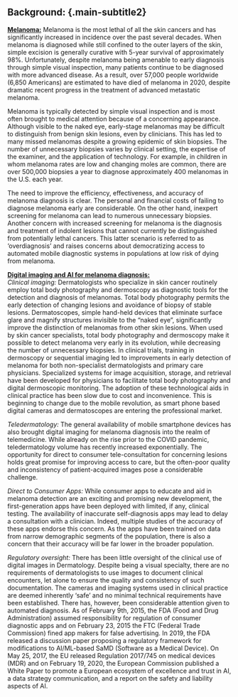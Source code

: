 ## Background: {.main-subtitle2}

<u>**Melanoma:**</u> Melanoma is the most lethal of all the skin cancers and has significantly increased in incidence over the past several decades. When melanoma is diagnosed while still confined to the outer layers of the skin, simple excision is generally curative with 5-year survival of approximately 98%. Unfortunately, despite melanoma being amenable to early diagnosis through simple visual inspection, many patients continue to be diagnosed with more advanced disease. As a result, over 57,000 people worldwide (6,850 Americans) are estimated to have died of melanoma in 2020, despite dramatic recent progress in the treatment of advanced metastatic melanoma.

Melanoma is typically detected by simple visual inspection and is most often brought to medical attention because of a concerning appearance. Although visible to the naked eye, early-stage melanomas may be difficult to distinguish from benign skin lesions, even by clinicians. This has led to many missed melanomas despite a growing epidemic of skin biopsies. The number of unnecessary biopsies varies by clinical setting, the expertise of the examiner, and the application of technology. For example, in children in whom melanoma rates are low and changing moles are common, there are over 500,000 biopsies a year to diagnose approximately 400 melanomas in the U.S. each year. 

The need to improve the efficiency, effectiveness, and accuracy of melanoma diagnosis is clear. The personal and financial costs of failing to diagnose melanoma early are considerable. On the other hand, inexpert screening for melanoma can lead to numerous unnecessary biopsies. Another concern with increased screening for melanoma is the diagnosis and treatment of indolent lesions that cannot currently be distinguished from potentially lethal cancers. This latter scenario is referred to as ‘overdiagnosis’ and raises concerns about democratizing access to automated mobile diagnostic systems in populations at low risk of dying from melanoma.

<u>**Digital imaging and AI for melanoma diagnosis:**</u>  
*Clinical imaging:* Dermatologists who specialize in skin cancer routinely employ total body photography and dermoscopy as diagnostic tools for the detection and diagnosis of melanomas. Total body photography permits the early detection of changing lesions and avoidance of biopsy of stable lesions. Dermatoscopes, simple hand-held devices that eliminate surface glare and magnify structures invisible to the “naked eye”, significantly improve the distinction of melanomas from other skin lesions. When used by skin cancer specialists, total body photography and dermoscopy make it possible to detect melanoma very early in its evolution, while decreasing the number of unnecessary biopsies. In clinical trials, training in dermoscopy or sequential imaging led to improvements in early detection of melanoma for both non-specialist dermatologists and primary care physicians. Specialized systems for image acquisition, storage, and retrieval have been developed for physicians to facilitate total body photography and digital dermoscopic monitoring. The adoption of these technological aids in clinical practice has been slow due to cost and inconvenience. This is beginning to change due to the mobile revolution, as smart phone based digital cameras and dermatoscopes are entering the professional market.

*Teledermatology:* The general availability of mobile smartphone devices has also brought digital imaging for melanoma diagnosis into the realm of telemedicine. While already on the rise prior to the COVID pandemic, teledermatology volume has recently increased exponentially. The opportunity for direct to consumer tele-consultation for concerning lesions holds great promise for improving access to care, but the often-poor quality and inconsistency of patient-acquired images pose a considerable challenge. 

*Direct to Consumer Apps:* While consumer apps to educate and aid in melanoma detection are an exciting and promising new development, the first-generation apps have been deployed with limited, if any, clinical testing. The availability of inaccurate self-diagnosis apps may lead to delay a consultation with a clinician. Indeed, multiple studies of the accuracy of these apps endorse this concern. As the apps have been trained on data from narrow demographic segments of the population, there is also a concern that their accuracy will be far lower in the broader population. 

*Regulatory oversight:* There has been little oversight of the clinical use of digital images in Dermatology. Despite being a visual specialty, there are no requirements of dermatologists to use images to document clinical encounters, let alone to ensure the quality and consistency of such documentation. The cameras and imaging systems used in clinical practice are deemed inherently ‘safe’ and no minimal technical requirements have been established. There has, however, been considerable attention given to automated diagnosis. As of February 9th, 2015, the FDA (Food and Drug Administration) assumed responsibility for regulation of consumer diagnostic apps and on February 23, 2015 the FTC (Federal Trade Commission) fined app makers for false advertising. In 2019, the FDA released a discussion paper proposing a regulatory framework for modifications to AI/ML-based SaMD (Software as a Medical Device). On May 25, 2017,  the EU released Regulation 2017/745 on medical devices (MDR) and on February 19, 2020, the European Commission published a White Paper to promote a European ecosystem of excellence and trust in AI, a data strategy communication, and a report on the safety and liability aspects of AI.

